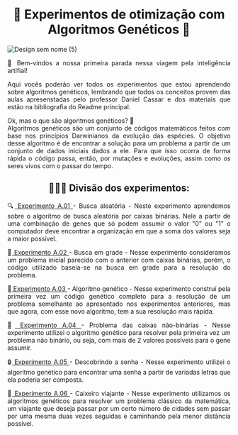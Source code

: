 <h1 align="center"> 🧬 Experimentos de otimização com Algoritmos Genéticos 🧬</h1>

![Design sem nome (5)](https://user-images.githubusercontent.com/107041797/230742662-252dcc74-19b4-4ffd-b7e7-50676e655428.png)

<p align="justify">
📍 Bem-vindos a nossa primeira parada nessa viagem pela inteligência artifial!
</p>

<p align="justify">
Aqui vocês poderão ver todos os experimentos que estou aprendendo sobre algoritmos genéticos, lembrando que todos os conceitos provem das aulas apresenstadas pelo professor Daniel Cassar e dos materiais que estão na bibliografia do Readme principal.
</p>

<p align="justify">
Ok, mas o que são algoritmos genéticos? 🤔
<br>
Algoritmos genéticos são um conjunto de códigos matemáticos feitos com base nos princípios Darwinianos da evolução das espécies. O objetivo desse algoritmo é de encontrar a solução para um problema a partir de um conjunto de dados iniciais dados a ele. Para que isso ocorra de forma rápida o código passa, então, por mutações e evoluções, assim como os seres vivos com o passar do tempo.
</p>

<h2 align="center"> 👩🏽‍🔬 Divisão dos experimentos:</h2>

<p align="justify">
🔍<a href="https://github.com/barbaraperez/Aula_redes_Barbara/blob/ccaba8e536788f31a2ab642417ca348d45006431/AlgoritmosGeneticos/experimento%20A.01%20-%20busca%20aleatoria.ipynb"> Experimento A.01 </a> - Busca aleatória - Neste experimento aprendemos sobre o algoritmo de busca aleatória por caixas binárias. Nele a partir de uma combinação de genes que só podem assumir o valor "0" ou "1" o computador deve encontrar a organização em que a soma dos valores seja a maior possível.
</p>

<p align="justify">
🔬<a href="https://github.com/barbaraperez/Aula_redes_Barbara/blob/ccaba8e536788f31a2ab642417ca348d45006431/AlgoritmosGeneticos/experimento%20A.02%20-%20busca%20em%20grade.ipynb"> Experimento A.02 </a> - Busca em grade - Nesse experimento consideramos um problema inicial parecido com o anterior com caixas binárias, porém, o código utilizado baseia-se na busca em grade para a resolução do problema. 
</p>

<p align="justify">
🧬<a href="https://github.com/barbaraperez/Aula_redes_Barbara/blob/ccaba8e536788f31a2ab642417ca348d45006431/AlgoritmosGeneticos/experimento%20A.03%20-%20algoritmo%20genetico.ipynb"> Experimento A.03 </a> - Algoritmo genético - Nesse experimento construí pela primeira vez um código genético completo para a resolução de um problema semelhante ao apresentado nos experimentos anteriores, mas que agora, com esse novo algoritmo, tem a sua resolução mais rápida.
</p>

<p align="justify">
🧮<a href="https://github.com/barbaraperez/Aula_redes_Barbara/blob/ccaba8e536788f31a2ab642417ca348d45006431/AlgoritmosGeneticos/experimento%20A.04%20-%20caixas%20nao-binarias.ipynb"> Experimento A.04 </a> - Problema das caixas não-binárias - Nesse experimento utilizei o algoritmo genético para resolver pela primeira vez um problema não binário, ou seja, com mais de 2 valores possíveis para o gene assumir.
</p>

<p align="justify">
🔒<a href="https://github.com/barbaraperez/Aula_redes_Barbara/blob/ccaba8e536788f31a2ab642417ca348d45006431/AlgoritmosGeneticos/experimento%20A.05%20-%20descobrindo%20a%20senha.ipynb"> Experimento A.05 </a> - Descobrindo a senha - Nesse experimento utilizei o algoritmo genético para encontrar uma senha a partir de variadas letras que ela poderia ser composta.
</p>

<p align="justify">
🚠<a href="https://github.com/barbaraperez/Aula_redes_Barbara/blob/ccaba8e536788f31a2ab642417ca348d45006431/AlgoritmosGeneticos/experimento%20A.06%20-%20o%20caixeiro%20viajante.ipynb"> Experimento A.06 </a> - Caixeiro viajante - Nesse experimento utilizamos os algoritmos genéticos para resolver um problema clássico da matemática, um viajante que deseja passar por um certo número de cidades sem passar por uma mesma duas vezes seguidas e caminhando pela menor distância possível.
</p>



